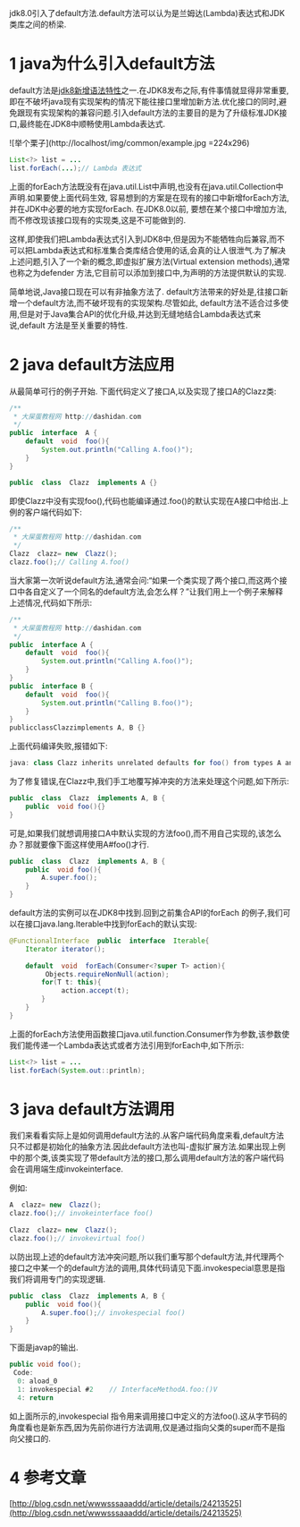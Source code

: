 <div class="jumbotron">
<p>jdk8.0引入了default方法.default方法可以认为是兰姆达(Lambda)表达式和JDK类库之间的桥梁.</p>  
</div>


1 java为什么引入default方法
===

default方法是[jdk8新增语法特性](http://localhost/article/java/jdk8/1.html)之一.在JDK8发布之际,有件事情就显得非常重要,即在不破坏java现有实现架构的情况下能往接口里增加新方法.优化接口的同时,避免跟现有实现架构的兼容问题.引入default方法的主要目的是为了升级标准JDK接口,最终能在JDK8中顺畅使用Lambda表达式.

![举个栗子](http://localhost/img/common/example.jpg =224x296)

```java
List<?> list = ...
list.forEach(...);// Lambda 表达式
```

上面的forEach方法既没有在java.util.List中声明,也没有在java.util.Collection中声明.如果要使上面代码生效, 容易想到的方案是在现有的接口中新增forEach方法,并在JDK中必要的地方实现forEach. 在JDK8.0以前, 要想在某个接口中增加方法,而不修改现该接口现有的实现类,这是不可能做到的.


这样,即使我们把Lambda表达式引入到JDK8中,但是因为不能牺牲向后兼容,而不可以把Lambda表达式和标准集合类库结合使用的话,会真的让人很泄气.为了解决上述问题,引入了一个新的概念,即虚拟扩展方法(Virtual extension methods),通常也称之为defender 方法,它目前可以添加到接口中,为声明的方法提供默认的实现.


简单地说,Java接口现在可以有非抽象方法了. default方法带来的好处是,往接口新增一个default方法,而不破坏现有的实现架构.尽管如此, default方法不适合过多使用,但是对于Java集合API的优化升级,并达到无缝地结合Lambda表达式来说,default 方法是至关重要的特性.


2 java default方法应用
===

从最简单可行的例子开始. 下面代码定义了接口A,以及实现了接口A的Clazz类:

```java
/**
 * 大屎蛋教程网 http://dashidan.com
 */
public  interface  A {
    default  void  foo(){
        System.out.println("Calling A.foo()");
    }
}

public  class  Clazz  implements A {}
```

即使Clazz中没有实现foo(),代码也能编译通过.foo()的默认实现在A接口中给出.上例的客户端代码如下:

```java
/**
 * 大屎蛋教程网 http://dashidan.com
 */
Clazz  clazz= new  Clazz();
clazz.foo();// Calling A.foo()
```

当大家第一次听说default方法,通常会问:“如果一个类实现了两个接口,而这两个接口中各自定义了一个同名的default方法,会怎么样？”让我们用上一个例子来解释上述情况,代码如下所示:

```java
/**
 * 大屎蛋教程网 http://dashidan.com
 */
public  interface A {
    default  void  foo(){
        System.out.println("Calling A.foo()");
    }
} 
public  interface B {
    default  void  foo(){
        System.out.println("Calling B.foo()");
    }
} 
publicclassClazzimplements A, B {}
```

上面代码编译失败,报错如下:

```java
java: class Clazz inherits unrelated defaults for foo() from types A and B
```

为了修复错误,在Clazz中,我们手工地覆写掉冲突的方法来处理这个问题,如下所示:

```java
public  class  Clazz  implements A, B {
    public  void foo(){}
}
```

可是,如果我们就想调用接口A中默认实现的方法foo(),而不用自己实现的,该怎么办？那就要像下面这样使用A#foo()才行.

```java
public  class  Clazz  implements A, B {
    public  void foo(){
        A.super.foo();
    }
}
```

default方法的实例可以在JDK8中找到.回到之前集合API的forEach 的例子,我们可以在接口java.lang.Iterable中找到forEach的默认实现:

```java
@FunctionalInterface  public  interface  Iterable{
    Iterator iterator(); 
 
    default  void  forEach(Consumer<?super T> action){
         Objects.requireNonNull(action);
        for(T t: this){
             action.accept(t);
        }
    }
}
```

上面的forEach方法使用函数接口java.util.function.Consumer作为参数,该参数使我们能传递一个Lambda表达式或者方法引用到forEach中,如下所示:

```java
List<?> list = ...
list.forEach(System.out::println);
```

3 java default方法调用
===

我们来看看实际上是如何调用default方法的.从客户端代码角度来看,default方法只不过都是初始化的抽象方法.因此default方法也叫-虚拟扩展方法.如果出现上例中的那个类,该类实现了带default方法的接口,那么调用default方法的客户端代码会在调用端生成invokeinterface.

例如:

```java
A  clazz= new  Clazz();
clazz.foo();// invokeinterface foo()
 
Clazz  clazz= new  Clazz();
clazz.foo();// invokevirtual foo()
```

以防出现上述的default方法冲突问题,所以我们重写那个default方法,并代理两个接口之中某一个的default方法的调用,具体代码请见下面.invokespecial意思是指 我们将调用专门的实现逻辑.

```java
public  class  Clazz  implements A, B {
    public  void foo(){
        A.super.foo();// invokespecial foo()
    }
}
```

下面是javap的输出.

```java
public void foo();
 Code:
  0: aload_0
  1: invokespecial #2    // InterfaceMethodA.foo:()V
  4: return
```

如上面所示的,invokespecial 指令用来调用接口中定义的方法foo().这从字节码的角度看也是新东西,因为先前你进行方法调用,仅是通过指向父类的super而不是指向父接口的.


4 参考文章
===

[http://blog.csdn.net/wwwsssaaaddd/article/details/24213525](http://blog.csdn.net/wwwsssaaaddd/article/details/24213525)